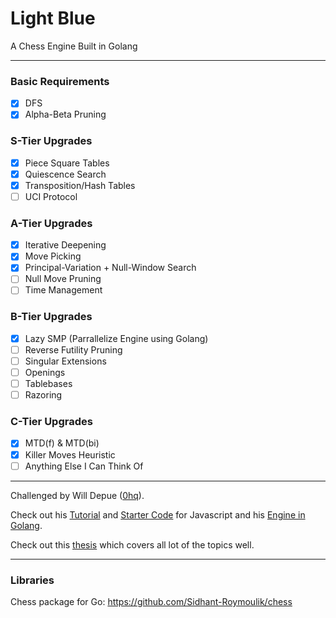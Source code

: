 # Light Blue
A Chess Engine Built in Golang

---

### Basic Requirements

 - [x] DFS
 - [x] Alpha-Beta Pruning

### S-Tier Upgrades

 - [x] Piece Square Tables
 - [x] Quiescence Search
 - [x] Transposition/Hash Tables
 - [ ] UCI Protocol

### A-Tier Upgrades

 - [x] Iterative Deepening
 - [x] Move Picking
 - [x] Principal-Variation + Null-Window Search
 - [ ] Null Move Pruning
 - [ ] Time Management

### B-Tier Upgrades

 - [x] Lazy SMP (Parrallelize Engine using Golang)
 - [ ] Reverse Futility Pruning
 - [ ] Singular Extensions
 - [ ] Openings
 - [ ] Tablebases
 - [ ] Razoring

### C-Tier Upgrades

 - [x] MTD(f) & MTD(bi)
 - [x] Killer Moves Heuristic
 - [ ] Anything Else I Can Think Of

---

Challenged by Will Depue ([0hq](https://github.com/0hq)).

Check out his [Tutorial](https://www.chessengines.org/) and [Starter Code](https://github.com/0hq/starter_chess_engine) for Javascript and his [Engine in Golang](https://github.com/0hq/antikythera/tree/main).

Check out this [thesis](https://www.duo.uio.no/bitstream/handle/10852/53769/1/master.pdf) which covers all lot of the topics well.

---

### Libraries 

Chess package for Go: https://github.com/Sidhant-Roymoulik/chess
